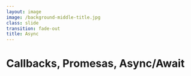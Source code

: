 ```yaml
---
layout: image
image: /background-middle-title.jpg
class: slide
transition: fade-out
title: Async
---
```


<div class="flex h-full flex-items-center">
  <h1 class="text-left m-b-0 font-bold">
    Callbacks, Promesas, Async/Await
  </h1>
</div>
